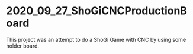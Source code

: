 # 2020_09_27_ShoGiCNCProductionBoard
This project was an attempt to do a ShoGi Game with CNC by using some holder board.
